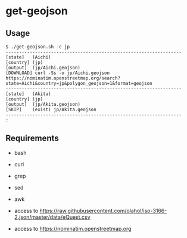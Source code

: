 # get-geojson

## Usage

```
$ ./get-geojson.sh -c jp
------------------------------------------------------------------
[state]   (Aichi)
[country] (jp)
[output]  (jp/Aichi.geojson)
[DOWNLOAD] curl -Ss -o jp/Aichi.geojson https://nominatim.openstreetmap.org/search?state=Aichi&country=jp&polygon_geojson=1&format=geojson
------------------------------------------------------------------
[state]   (Akita)
[country] (jp)
[output]  (jp/Akita.geojson)
[SKIP]    (exist) jp/Akita.geojson
------------------------------------------------------------------
:
```

## Requirements

* bash
* curl
* grep
* sed
* awk

* access to https://raw.githubusercontent.com/olahol/iso-3166-2.json/master/data/eQuest.csv
* access to https://nominatim.openstreetmap.org
